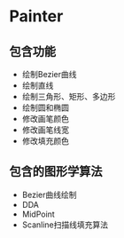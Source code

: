 # Painter
## 包含功能
  - 绘制Bezier曲线
  - 绘制直线
  - 绘制三角形、矩形、多边形
  - 绘制圆和椭圆
  - 修改画笔颜色
  - 修改画笔线宽
  - 修改填充颜色
## 包含的图形学算法
  - Bezier曲线绘制
  - DDA
  - MidPoint
  - Scanline扫描线填充算法
